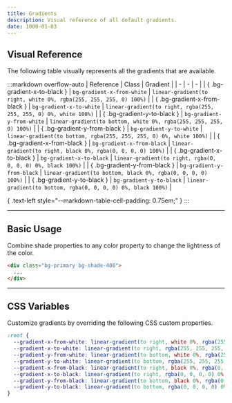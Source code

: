 ```yaml
---
title: Gradients
description: Visual reference of all default gradients.
date: 1000-01-03
---
```



## Visual Reference

The following table visually represents all the gradients that are available.

:::markdown overflow-auto
| Reference | Class | Gradient |
| - | - | - |
| { .bg-gradient-x-to-black } | `bg-gradient-x-from-white` | `linear-gradient(to right, white 0%, rgba(255, 255, 255, 0) 100%)` |
| { .bg-gradient-x-from-black } | `bg-gradient-x-to-white` | `linear-gradient(to right, rgba(255, 255, 255, 0) 0%, white 100%)` |
| { .bg-gradient-y-to-black } | `bg-gradient-y-from-white` | `linear-gradient(to bottom, white 0%, rgba(255, 255, 255, 0) 100%)` |
| { .bg-gradient-y-from-black } | `bg-gradient-y-to-white` | `linear-gradient(to bottom, rgba(255, 255, 255, 0) 0%, white 100%)` |
| { .bg-gradient-x-from-black } | `bg-gradient-x-from-black` | `linear-gradient(to right, black 0%, rgba(0, 0, 0, 0) 100%)` |
| { .bg-gradient-x-to-black } | `bg-gradient-x-to-black` | `linear-gradient(to right, rgba(0, 0, 0, 0) 0%, black 100%)` |
| { .bg-gradient-y-from-black } | `bg-gradient-y-from-black` | `linear-gradient(to bottom, black 0%, rgba(0, 0, 0, 0) 100%)` |
| { .bg-gradient-y-to-black } | `bg-gradient-y-to-black` | `linear-gradient(to bottom, rgba(0, 0, 0, 0) 0%, black 100%)` |

{ .text-left style="--markdown-table-cell-padding: 0.75em;" }
:::



---

## Basic Usage

Combine shade properties to any color property to change the lightness of the color.

```html
<div class="bg-primary bg-shade-400">
  ...
</div>
```

---

## CSS Variables

Customize gradients by overriding the following CSS custom properties.

```css
:root {
  --gradient-x-from-white: linear-gradient(to right, white 0%, rgba(255, 255, 255, 0) 100%);
  --gradient-x-to-white: linear-gradient(to right, rgba(255, 255, 255, 0) 0%, white 100%);
  --gradient-y-from-white: linear-gradient(to bottom, white 0%, rgba(255, 255, 255, 0) 100%);
  --gradient-y-to-white: linear-gradient(to bottom, rgba(255, 255, 255, 0) 0%, white 100%);
  --gradient-x-from-black: linear-gradient(to right, black 0%, rgba(0, 0, 0, 0) 100%);
  --gradient-x-to-black: linear-gradient(to right, rgba(0, 0, 0, 0) 0%, black 100%);
  --gradient-y-from-black: linear-gradient(to bottom, black 0%, rgba(0, 0, 0, 0) 100%);
  --gradient-y-to-black: linear-gradient(to bottom, rgba(0, 0, 0, 0) 0%, black 100%);
}
```

